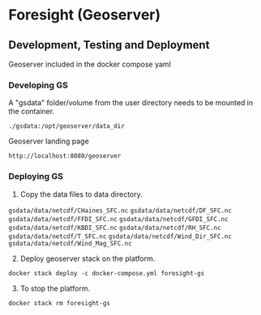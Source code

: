 # Foresight (Geoserver)

## Development, Testing and Deployment

Geoserver included in the docker compose yaml


### Developing GS

A "gsdata" folder/volume from the user directory needs to be mounted in the container.

`./gsdata:/opt/geoserver/data_dir`

Geoserver landing page

`http://localhost:8080/geoserver`


### Deploying GS

1. Copy the data files to data directory.

`gsdata/data/netcdf/CHaines_SFC.nc`
`gsdata/data/netcdf/DF_SFC.nc`
`gsdata/data/netcdf/FFDI_SFC.nc`
`gsdata/data/netcdf/GFDI_SFC.nc`
`gsdata/data/netcdf/KBDI_SFC.nc`
`gsdata/data/netcdf/RH_SFC.nc`
`gsdata/data/netcdf/T_SFC.nc`
`gsdata/data/netcdf/Wind_Dir_SFC.nc`
`gsdata/data/netcdf/Wind_Mag_SFC.nc`

2. Deploy geoserver stack on the platform.

`docker stack deploy -c docker-compose.yml foresight-gs`

3. To stop the platform.

`docker stack rm foresight-gs`
